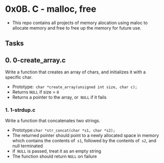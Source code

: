 # **0x0B. C - malloc, free**
* This repo contains all projects of memory alocation using maloc to allocate memory and free to free up the memory for future use.

## Tasks
##  **0. 0-create_array.c**
Write a function that creates an array of chars, and initializes it with a specific char.
* Prototype:` char *create_array(unsigned int size, char c);`
* Returns `NULL` if size = `0`
*  Returns a pointer to the array, or` NULL` if it fails

###  **1. 1-strdup.c**
Write a function that concatenates two strings.
* Prototype:`char *str_concat(char *s1, char *s2);`
* The returned pointer should point to a newly allocated space in memory which contains the contents of` s1`, followed by the contents of` s2`, and null terminated
* if` NULL` is passed, treat it as an empty string
* The function should return `NULL` on failure

